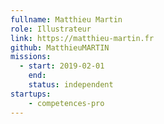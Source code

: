 ```yaml
---
fullname: Matthieu Martin
role: Illustrateur
link: https://matthieu-martin.fr
github: MatthieuMARTIN
missions:
  - start: 2019-02-01
    end:
    status: independent
startups:
    - competences-pro
---
```

